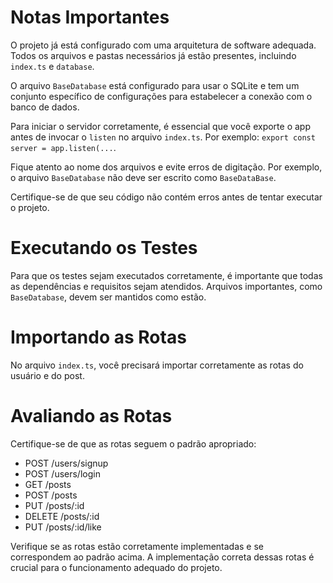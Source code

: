 # Notas Importantes

O projeto já está configurado com uma arquitetura de software adequada. Todos os arquivos e pastas necessários já estão presentes, incluindo `index.ts` e `database`.

O arquivo `BaseDatabase` está configurado para usar o SQLite e tem um conjunto específico de configurações para estabelecer a conexão com o banco de dados.

Para iniciar o servidor corretamente, é essencial que você exporte o app antes de invocar o `listen` no arquivo `index.ts`. Por exemplo: `export const server = app.listen(...`.

Fique atento ao nome dos arquivos e evite erros de digitação. Por exemplo, o arquivo `BaseDatabase` não deve ser escrito como `BaseDataBase`.

Certifique-se de que seu código não contém erros antes de tentar executar o projeto.

# Executando os Testes

Para que os testes sejam executados corretamente, é importante que todas as dependências e requisitos sejam atendidos. Arquivos importantes, como `BaseDatabase`, devem ser mantidos como estão.

# Importando as Rotas

No arquivo `index.ts`, você precisará importar corretamente as rotas do usuário e do post.

# Avaliando as Rotas

Certifique-se de que as rotas seguem o padrão apropriado:

- POST /users/signup
- POST /users/login
- GET /posts
- POST /posts
- PUT /posts/:id
- DELETE /posts/:id
- PUT /posts/:id/like

Verifique se as rotas estão corretamente implementadas e se correspondem ao padrão acima. A implementação correta dessas rotas é crucial para o funcionamento adequado do projeto.
